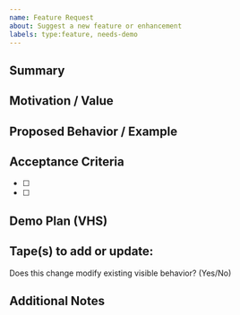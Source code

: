 ```yaml
---
name: Feature Request
about: Suggest a new feature or enhancement
labels: type:feature, needs-demo
---
```


## Summary

## Motivation / Value

## Proposed Behavior / Example

## Acceptance Criteria
- [ ] 
- [ ] 

## Demo Plan (VHS)
Tape(s) to add or update:
- 

Does this change modify existing visible behavior? (Yes/No)

## Additional Notes
